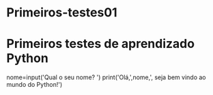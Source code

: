 # Primeiros-testes01
# Primeiros testes de aprendizado Python
nome=input('Qual o seu nome? ')
print('Olá,',nome,', seja bem vindo ao mundo do Python!')
